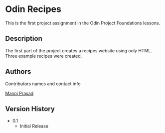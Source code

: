 # Odin Recipes

This is the first project assignment in the Odin Project Foundations lessons.

## Description

The first part of the project creates a recipes website using only HTML. Three example recipes were created.

## Authors

Contributors names and contact info

[Manoj Prasad](mailto:manoj.the.yogi@gmail.com)

## Version History

* 0.1
    * Initial Release
